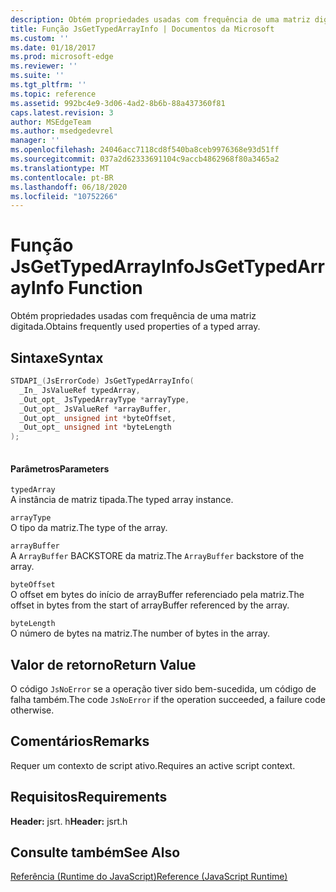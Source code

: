 ```yaml
---
description: Obtém propriedades usadas com frequência de uma matriz digitada.
title: Função JsGetTypedArrayInfo | Documentos da Microsoft
ms.custom: ''
ms.date: 01/18/2017
ms.prod: microsoft-edge
ms.reviewer: ''
ms.suite: ''
ms.tgt_pltfrm: ''
ms.topic: reference
ms.assetid: 992bc4e9-3d06-4ad2-8b6b-88a437360f81
caps.latest.revision: 3
author: MSEdgeTeam
ms.author: msedgedevrel
manager: ''
ms.openlocfilehash: 24046acc7118cd8f540ba8ceb9976368e93d51ff
ms.sourcegitcommit: 037a2d62333691104c9accb4862968f80a3465a2
ms.translationtype: MT
ms.contentlocale: pt-BR
ms.lasthandoff: 06/18/2020
ms.locfileid: "10752266"
---
```

# <span data-ttu-id="1e03f-103">Função JsGetTypedArrayInfo</span><span class="sxs-lookup"><span data-stu-id="1e03f-103">JsGetTypedArrayInfo Function</span></span>
<span data-ttu-id="1e03f-104">Obtém propriedades usadas com frequência de uma matriz digitada.</span><span class="sxs-lookup"><span data-stu-id="1e03f-104">Obtains frequently used properties of a typed array.</span></span>  
  
## <span data-ttu-id="1e03f-105">Sintaxe</span><span class="sxs-lookup"><span data-stu-id="1e03f-105">Syntax</span></span>  
  
```cpp  
STDAPI_(JsErrorCode) JsGetTypedArrayInfo(  
  _In_ JsValueRef typedArray,  
  _Out_opt_ JsTypedArrayType *arrayType,  
  _Out_opt_ JsValueRef *arrayBuffer,  
  _Out_opt_ unsigned int *byteOffset,  
  _Out_opt_ unsigned int *byteLength  
);  
  
```  
  
#### <span data-ttu-id="1e03f-106">Parâmetros</span><span class="sxs-lookup"><span data-stu-id="1e03f-106">Parameters</span></span>  
 `typedArray`  
 <span data-ttu-id="1e03f-107">A instância de matriz tipada.</span><span class="sxs-lookup"><span data-stu-id="1e03f-107">The typed array instance.</span></span>  
  
 `arrayType`  
 <span data-ttu-id="1e03f-108">O tipo da matriz.</span><span class="sxs-lookup"><span data-stu-id="1e03f-108">The type of the array.</span></span>  
  
 `arrayBuffer`  
 <span data-ttu-id="1e03f-109">A `ArrayBuffer` BACKSTORE da matriz.</span><span class="sxs-lookup"><span data-stu-id="1e03f-109">The `ArrayBuffer` backstore of the array.</span></span>  
  
 `byteOffset`  
 <span data-ttu-id="1e03f-110">O offset em bytes do início de arrayBuffer referenciado pela matriz.</span><span class="sxs-lookup"><span data-stu-id="1e03f-110">The offset in bytes from the start of arrayBuffer referenced by the array.</span></span>  
  
 `byteLength`  
 <span data-ttu-id="1e03f-111">O número de bytes na matriz.</span><span class="sxs-lookup"><span data-stu-id="1e03f-111">The number of bytes in the array.</span></span>  
  
## <span data-ttu-id="1e03f-112">Valor de retorno</span><span class="sxs-lookup"><span data-stu-id="1e03f-112">Return Value</span></span>  
 <span data-ttu-id="1e03f-113">O código `JsNoError` se a operação tiver sido bem-sucedida, um código de falha também.</span><span class="sxs-lookup"><span data-stu-id="1e03f-113">The code `JsNoError` if the operation succeeded, a failure code otherwise.</span></span>  
  
## <span data-ttu-id="1e03f-114">Comentários</span><span class="sxs-lookup"><span data-stu-id="1e03f-114">Remarks</span></span>  
 <span data-ttu-id="1e03f-115">Requer um contexto de script ativo.</span><span class="sxs-lookup"><span data-stu-id="1e03f-115">Requires an active script context.</span></span>  
  
## <span data-ttu-id="1e03f-116">Requisitos</span><span class="sxs-lookup"><span data-stu-id="1e03f-116">Requirements</span></span>  
 <span data-ttu-id="1e03f-117">**Header:** jsrt. h</span><span class="sxs-lookup"><span data-stu-id="1e03f-117">**Header:** jsrt.h</span></span>  
  
## <span data-ttu-id="1e03f-118">Consulte também</span><span class="sxs-lookup"><span data-stu-id="1e03f-118">See Also</span></span>  
 [<span data-ttu-id="1e03f-119">Referência (Runtime do JavaScript)</span><span class="sxs-lookup"><span data-stu-id="1e03f-119">Reference (JavaScript Runtime)</span></span>](../chakra-hosting/reference-javascript-runtime.md)